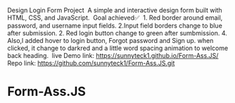 Design Login Form Project
‎
‎A simple and interactive design form built with HTML, CSS, and JavaScript. 
‎
‎Goal achieved✅
‎
‎1. Red border around email, password, and username input fields.
‎2.Input field borders change to blue after submission.
‎2. Red login button change to green after sumbmission.
‎4. Also,l added hover to  login button, Forgot password and Sign up.
when clicked, it change to darkred and a little word spacing animation to welcome back heading. 
‎
live Demo link: https://sunnyteck1.github.io/Form-Ass.JS/
Repo link: https://github.com/sunnyteck1/Form-Ass.JS.git
# Form-Ass.JS
